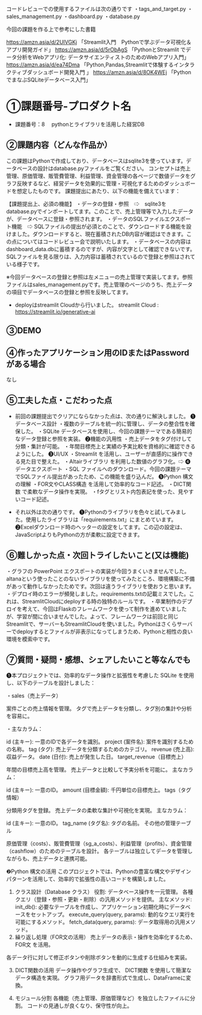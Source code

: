 コードレビューでの使用するファイルは次の通りです
・tags_and_target.py
・sales_management.py
・dashboard.py
・database.py

今回の課題を作る上で参考にした書籍

https://amzn.asia/d/2UIVGKj
「Streamlit入門　Pythonで学ぶデータ可視化＆アプリ開発ガイド」
https://amzn.asia/d/5rObAgS
「PythonとStreamlit でデータ分析をWebアプリ化: データサイエンティストのためのWebアプリ入門」
https://amzn.asia/d/ea74Dma
「Python,Pandas,Streamlitで体験するインタラクティブダッシュボード開発入門 」
https://amzn.asia/d/8OK4WEj
「PythonでまなぶSQLiteデータベース入門」


# ①課題番号-プロダクト名

- 課題番号：8 　pythonとライブラリを活用した経営DB

## ②課題内容（どんな作品か）

この課題はPythonで作成しており、データベースはsqlite3を使っています。データベースの設計はdatabase.pyファイルをご覧ください。
コンセプトは売上管理、原価管理、販管費管理、利益管理、資金管理の各ページで数値データをグラフ反映するなど、経営データを効果的に管理・可視化するためのダッシュボードを想定したものです。
課題提出にあたり、以下の機能を備えています：

【課題提出上、必須の機能】
・データの登録・参照　⇨　sqlite3をdatabase.pyでインポートしてます。このことで、売上管理等で入力したデータが、データベースに登録・参照されます。
・データのSQLファイルエクスポート機能　⇨ SQLファイルの提出が必須とのことで、ダウンロードする機能を設けました。ダウンロードすると、現在蓄積されたDB内容が確認はできます。この点についてはコードレビュー会で説明いたします。
・データベースの内容はdashboard_data.dbに蓄積するのですが、内容が文字として確認できないです。SQLファイルを見る限りは、入力内容は蓄積されているので登録と参照はされている様子です。

※今回データベースの登録と参照は左メニューの売上管理で実装してます。参照ファイルはsales_management.pyです。売上管理のページのうち、売上データの項目でデータベースの登録と参照を反映してます。

- deployはstreamlit Cloudから行いました。
streamlit Cloud : https://streamlit.io/generative-ai

## ③DEMO


## ④作ったアプリケーション用のIDまたはPasswordがある場合

なし

## ⑤工夫した点・こだわった点
- 前回の課題提出でクリアにならなかった点は、次の通りに解決しました。
❶データベース設計
・複数のテーブルを統一的に管理し、データの整合性を確保した。
・SQLite データベースを使用し、今回の課題テーマである簡易的なデータ登録と参照を実装。
❷機能の汎用性
・売上データをタグ付けして分類・集計が可能。
・年間目標売上と実績の予実比較を資格的に確認できるようにした。
❸UI/UX
・Streamlit を活用し、ユーザーが直感的に操作できる見た目で整えた。
・Altairライブラリ を利用した数値のグラフ化。⇨
❹データエクスポート
・SQL ファイルへのダウンロード。今回の課題テーマでSQLファイル提出があったため、この機能を盛り込んだ。
❺Python 構文の理解
・FOR文やCLASS構造 を活用して効率的なコード記述。
・DICT関数 で柔軟なデータ操作を実現。
・fタグとリスト内包表記を使った、見やすいコード記述。

- それ以外は次の通りです。
❶Pythonのライブラリを色々と試してみました。使用したライブラリは「requirements.txt」にまとめています。
❷Excelダウンロード時のヘッターの設定をしてます。この辺の設定は、JavaScriptよりもPythonの方が柔軟に設定できます。


## ⑥難しかった点・次回トライしたいこと(又は機能)

・グラフの PowerPoint エクスポートの実装が今回うまくいきませんでした。altanaという使ったことのないライブラリを使ってみたところ、環境構築に不備があって動作しなかったためです。次回は違うライブラリを使おうと思います。
・デプロイ時のエラーが頻発しました。requirements.txtの記載ミスでした。これは、StreamlitCloudにdeployする時の独特のルールです。
・卒業制作のデプロイを考えて、今回はFlaskのフレームワークを使って制作を進めていましたが、学習が間に合いませんでした。よって、フレームワークは前回と同じStreamlitで、サーバーもStreamlitCloudを使いました。Pythonはさくらサーバーでdeployするとファイルが非表示になってしまうため、Pythonと相性の良い環境を模索中です。


## ⑦質問・疑問・感想、シェアしたいこと等なんでも

❶本プロジェクトでは、効率的なデータ操作と拡張性を考慮した SQLite を使用し、以下のテーブルを設計しました：

・sales（売上データ）

案件ごとの売上情報を管理。
タグで売上データを分類し、タグ別の集計や分析を容易に。

・主なカラム：

id (主キー): 一意のIDで各データを識別。
project (案件名): 案件を識別するための名称。
tag (タグ): 売上データを分類するためのカテゴリ。
revenue (売上高): 収益データ。
date (日付): 売上が発生した日。
target_revenue（目標売上）

年間の目標売上高を管理。
売上データと比較して予実分析を可能に。
主なカラム：

id (主キー): 一意のID。
amount (目標金額): 千円単位の目標売上。
tags（タグ情報）

分類用タグを登録。
売上データの柔軟な集計や可視化を実現。
主なカラム：

id (主キー): 一意のID。
tag_name (タグ名): タグの名前。
その他の管理テーブル

原価管理（costs）、販管費管理（sg_a_costs）、利益管理（profits）、資金管理（cashflow）のためのテーブルを設計。
各テーブルは独立してデータを管理しながらも、売上データと連携可能。


❷Python 構文の活用
このプロジェクトでは、Pythonの豊富な構文やデザインパターンを活用して、効率的で拡張性の高いコードを構築しました。
1. クラス設計（Database クラス）
役割:
データベース操作を一元管理。
各種クエリ（登録・参照・更新・削除）の汎用メソッドを提供。
主なメソッド:
init_db(): 必要なテーブルを作成し、アプリケーション初期化時にデータベースをセットアップ。
execute_query(query, params): 動的なクエリ実行を可能にするメソッド。
fetch_data(query, params): データ取得用の汎用メソッド。
2. 繰り返し処理（FOR文の活用）
売上データの表示・操作を効率化するため、 FOR文 を活用。

各データ行に対して修正ボタンや削除ボタンを動的に生成する仕組みを実装。

3. DICT関数の活用
データ操作やグラフ生成で、 DICT関数 を使用して簡潔なデータ構造を実現。
グラフ用データを辞書形式で生成し、DataFrameに変換。

4. モジュール分割
各機能（売上管理、原価管理など）を独立したファイルに分割。
コードの見通しが良くなり、保守性が向上。